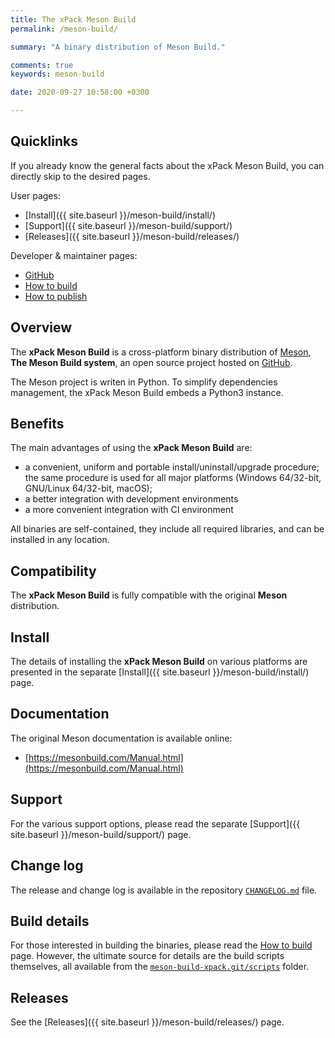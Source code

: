 ```yaml
---
title: The xPack Meson Build
permalink: /meson-build/

summary: "A binary distribution of Meson Build."

comments: true
keywords: meson-build

date: 2020-09-27 10:58:00 +0300

---
```


## Quicklinks

If you already know the general facts about the xPack Meson Build, you can
directly skip to the desired pages.

User pages:

- [Install]({{ site.baseurl }}/meson-build/install/)
- [Support]({{ site.baseurl }}/meson-build/support/)
- [Releases]({{ site.baseurl }}/meson-build/releases/)

Developer & maintainer pages:

- [GitHub](https://github.com/xpack-dev-tools/meson-build-xpack)
- [How to build](https://github.com/xpack-dev-tools/meson-build-xpack/blob/xpack/README-BUILD.md)
- [How to publish](https://github.com/xpack-dev-tools/meson-build-xpack/blob/xpack/README-PUBLISH.md)

## Overview

The **xPack Meson Build** is a cross-platform binary distribution of
[Meson](http://mesonbuild.com), **The Meson Build system**,
an open source project hosted on
[GitHub](https://github.com/mesonbuild/meson/).

The Meson project is writen in Python. To simplify dependencies management,
the xPack Meson Build embeds a Python3 instance.

## Benefits

The main advantages of using the **xPack Meson Build** are:

- a convenient, uniform and portable install/uninstall/upgrade procedure;
  the same procedure is used for all major
  platforms (Windows 64/32-bit, GNU/Linux 64/32-bit, macOS);
- a better integration with development environments
- a more convenient integration with CI environment

All binaries are self-contained, they include all required libraries,
and can be installed in any location.

## Compatibility

The **xPack Meson Build** is fully compatible with the original **Meson**
distribution.

## Install

The details of installing the **xPack Meson Build** on various platforms are
presented in the separate
[Install]({{ site.baseurl }}/meson-build/install/) page.

## Documentation

The original Meson documentation is available online:

- [https://mesonbuild.com/Manual.html](https://mesonbuild.com/Manual.html)

## Support

For the various support options, please read the separate
[Support]({{ site.baseurl }}/meson-build/support/) page.

## Change log

The release and change log is available in the repository
[`CHANGELOG.md`](https://github.com/xpack-dev-tools/meson-build-xpack/blob/xpack/CHANGELOG.md) file.

## Build details

For those interested in building the binaries, please read the
[How to build](https://github.com/xpack-dev-tools/meson-build-xpack/blob/xpack/README-BUILD.md)
page.
However, the ultimate source for details are the build scripts themselves,
all available from the
[`meson-build-xpack.git/scripts`](https://github.com/xpack-dev-tools/meson-build-xpack/tree/xpack/scripts/)
folder.

## Releases

See the [Releases]({{ site.baseurl }}/meson-build/releases/) page.
